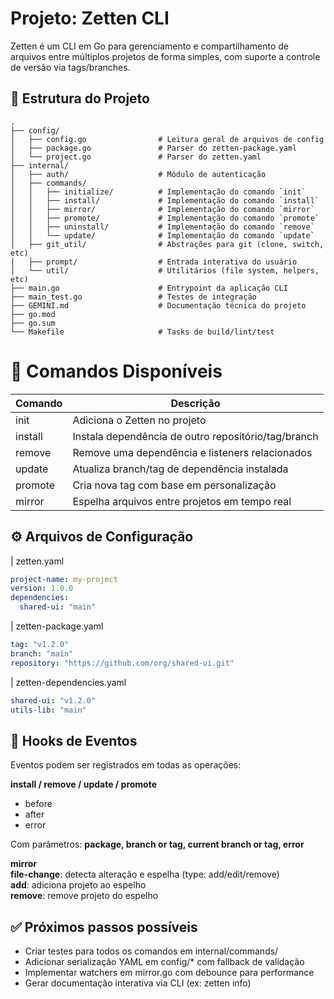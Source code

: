 # Projeto: Zetten CLI
Zetten é um CLI em Go para gerenciamento e compartilhamento de arquivos entre múltiplos projetos de forma simples, com suporte a controle de versão via tags/branches.

## 📁 Estrutura do Projeto
```
.
├── config/
│   ├── config.go                # Leitura geral de arquivos de config
│   ├── package.go               # Parser do zetten-package.yaml
│   └── project.go               # Parser do zetten.yaml
├── internal/
│   ├── auth/                    # Módulo de autenticação
│   ├── commands/
│   │   ├── initialize/          # Implementação do comando `init`
│   │   ├── install/             # Implementação do comando `install`
│   │   ├── mirror/              # Implementação do comando `mirror`
│   │   ├── promote/             # Implementação do comando `promote`
│   │   ├── uninstall/           # Implementação do comando `remove`
│   │   └── update/              # Implementação do comando `update`
│   ├── git_util/                # Abstrações para git (clone, switch, etc)
│   ├── prompt/                  # Entrada interativa do usuário
│   └── util/                    # Utilitários (file system, helpers, etc)
├── main.go                      # Entrypoint da aplicação CLI
├── main_test.go                 # Testes de integração
├── GEMINI.md                    # Documentação técnica do projeto
├── go.mod
├── go.sum
└── Makefile                     # Tasks de build/lint/test
```

# 🔧 Comandos Disponíveis
| Comando |	Descrição                                           |
| ------- | --------------------------------------------------  |
| init	  | Adiciona o Zetten no projeto                        |
| install |	Instala dependência de outro repositório/tag/branch |
| remove  |	Remove uma dependência e listeners relacionados     |
| update  |	Atualiza branch/tag de dependência instalada        |
| promote |	Cria nova tag com base em personalização            |
| mirror  |	Espelha arquivos entre projetos em tempo real       |

## ⚙️ Arquivos de Configuração
| zetten.yaml
```yaml
project-name: my-project
version: 1.0.0
dependencies:
  shared-ui: "main"
```

| zetten-package.yaml
```yaml
tag: "v1.2.0"
branch: "main"
repository: "https://github.com/org/shared-ui.git"
```

| zetten-dependencies.yaml
```yaml
shared-ui: "v1.2.0"
utils-lib: "main"
```


## 🔄 Hooks de Eventos
Eventos podem ser registrados em todas as operações:

**install / remove / update / promote**
- before
- after
- error

Com parâmetros: **package, branch or tag, current branch or tag, error**

**mirror**<br/>
**file-change**: detecta alteração e espelha (type: add/edit/remove)<br/>
**add**: adiciona projeto ao espelho<br/>
**remove**: remove projeto do espelho

## ✅ Próximos passos possíveis
- Criar testes para todos os comandos em internal/commands/
- Adicionar serialização YAML em config/* com fallback de validação
- Implementar watchers em mirror.go com debounce para performance
- Gerar documentação interativa via CLI (ex: zetten info)

